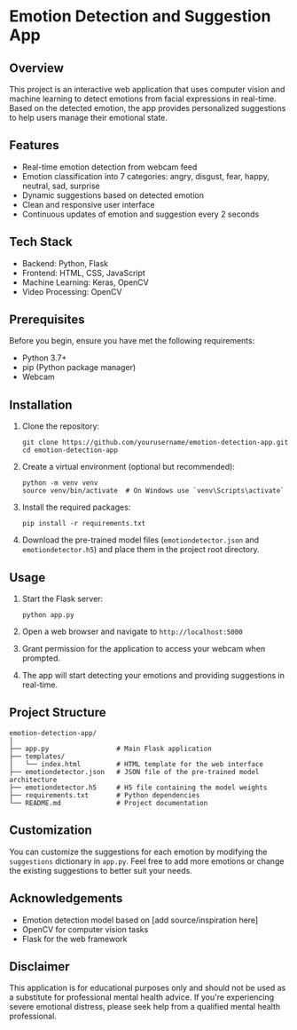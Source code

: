 # Emotion Detection and Suggestion App

## Overview

This project is an interactive web application that uses computer vision and machine learning to detect emotions from facial expressions in real-time. Based on the detected emotion, the app provides personalized suggestions to help users manage their emotional state.

## Features

- Real-time emotion detection from webcam feed
- Emotion classification into 7 categories: angry, disgust, fear, happy, neutral, sad, surprise
- Dynamic suggestions based on detected emotion
- Clean and responsive user interface
- Continuous updates of emotion and suggestion every 2 seconds

## Tech Stack

- Backend: Python, Flask
- Frontend: HTML, CSS, JavaScript
- Machine Learning: Keras, OpenCV
- Video Processing: OpenCV

## Prerequisites

Before you begin, ensure you have met the following requirements:

- Python 3.7+
- pip (Python package manager)
- Webcam

## Installation

1. Clone the repository:
   ```
   git clone https://github.com/yourusername/emotion-detection-app.git
   cd emotion-detection-app
   ```

2. Create a virtual environment (optional but recommended):
   ```
   python -m venv venv
   source venv/bin/activate  # On Windows use `venv\Scripts\activate`
   ```

3. Install the required packages:
   ```
   pip install -r requirements.txt
   ```

4. Download the pre-trained model files (`emotiondetector.json` and `emotiondetector.h5`) and place them in the project root directory.

## Usage

1. Start the Flask server:
   ```
   python app.py
   ```

2. Open a web browser and navigate to `http://localhost:5000`

3. Grant permission for the application to access your webcam when prompted.

4. The app will start detecting your emotions and providing suggestions in real-time.

## Project Structure

```
emotion-detection-app/
│
├── app.py                 # Main Flask application
├── templates/
│   └── index.html         # HTML template for the web interface
├── emotiondetector.json   # JSON file of the pre-trained model architecture
├── emotiondetector.h5     # H5 file containing the model weights
├── requirements.txt       # Python dependencies
└── README.md              # Project documentation
```

## Customization

You can customize the suggestions for each emotion by modifying the `suggestions` dictionary in `app.py`. Feel free to add more emotions or change the existing suggestions to better suit your needs.

## Acknowledgements

- Emotion detection model based on [add source/inspiration here]
- OpenCV for computer vision tasks
- Flask for the web framework

## Disclaimer

This application is for educational purposes only and should not be used as a substitute for professional mental health advice. If you're experiencing severe emotional distress, please seek help from a qualified mental health professional.
